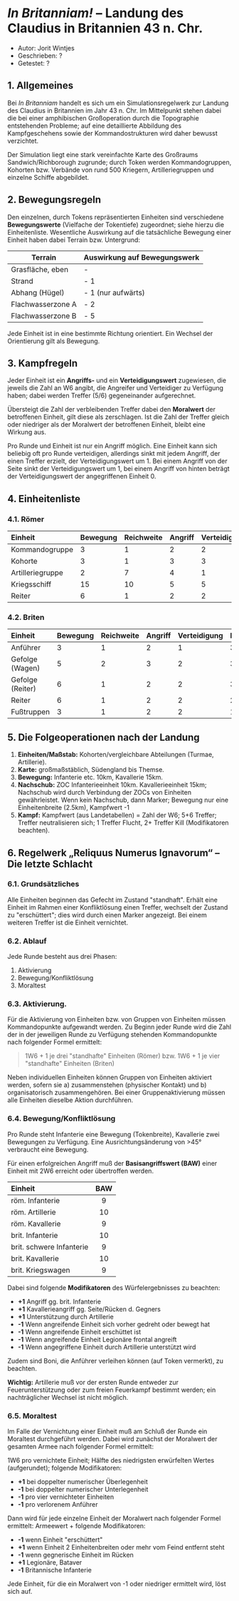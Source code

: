 # *In Britanniam!* – Landung des Claudius in Britannien 43 n. Chr.
- Autor: Jorit Wintjes
- Geschrieben: ?
- Getestet: ?

## 1. Allgemeines

Bei *In Britanniam* handelt es sich um ein Simulationsregelwerk zur Landung des Claudius in Britannien im Jahr 43 n. Chr. Im Mittelpunkt stehen dabei die bei einer amphibischen Großoperation durch die Topographie entstehenden Probleme; auf eine detaillierte Abbildung des Kampfgeschehens sowie der Kommandostrukturen wird daher bewusst verzichtet.

Der Simulation liegt eine stark vereinfachte Karte des Großraums Sandwich/Richborough zugrunde; durch Token werden Kommandogruppen, Kohorten bzw. Verbände von rund 500 Kriegern, Artilleriegruppen und einzelne Schiffe abgebildet.

## 2. Bewegungsregeln

Den einzelnen, durch Tokens repräsentierten Einheiten sind verschiedene **Bewegungswerte** (Vielfache der Tokentiefe) zugeordnet; siehe hierzu die Einheitenliste. Wesentliche Auswirkung auf die tatsächliche Bewegung einer Einheit haben dabei Terrain bzw. Untergrund:

|Terrain|Auswirkung auf Bewegungswerk|
|-------|----------------------------|
|Grasfläche, eben|-							|
|Strand				|- 1						|
|Abhang (Hügel)	|- 1 (nur aufwärts)	|
|Flachwasserzone A|- 2						|
|Flachwasserzone B|- 5						|

Jede Einheit ist in eine bestimmte Richtung orientiert. Ein Wechsel der Orientierung gilt als Bewegung.

## 3. Kampfregeln

Jeder Einheit ist ein **Angriffs-** und ein **Verteidigungswert** zugewiesen, die jeweils die Zahl an W6 angibt, die Angreifer und Verteidiger zu Verfügung haben; dabei werden Treffer (5/6) gegeneinander aufgerechnet.

Übersteigt die Zahl der verbleibenden Treffer dabei den **Moralwert** der betroffenen Einheit, gilt diese als zerschlagen. Ist die Zahl der Treffer gleich oder niedriger als der Moralwert der betroffenen Einheit, bleibt eine Wirkung aus.

Pro Runde und Einheit ist nur ein Angriff möglich. Eine Einheit kann sich beliebig oft pro Runde verteidigen, allerdings sinkt mit jedem Angriff, der einen Treffer erzielt, der Verteidigungswert um 1. Bei einem Angriff von der Seite sinkt der Verteidigungswert um 1, bei einem Angriff von hinten beträgt der Verteidigungswert der angegriffenen Einheit 0.

## 4. Einheitenliste

### 4.1. Römer

|Einheit|Bewegung|Reichweite|Angriff|Verteidigung|Moral|Bonus|
|:------|--------|----------|-------|------------|-----|-----|
|Kommandogruppe|3|1|2|2|3|+1|
|Kohorte|3|1|3|3|2|-|
|Artilleriegruppe|2|7|4|1|1|-|
|Kriegsschiff|15|10|5|5|2|-|
|Reiter|6|1|2|2|2|-|

### 4.2. Briten

|Einheit|Bewegung|Reichweite|Angriff|Verteidigung|Moral|Bonus|
|:------|--------|----------|-------|------------|-----|-----|
|Anführer|3|1|2|1|3|+1|
|Gefolge (Wagen)|5|2|3|2|3|-|
|Gefolge (Reiter)|6|1|2|2|3|-|
|Reiter|6|1|2|2|2|-|
|Fußtruppen|3|1|2|2|1|-|

## 5. Die Folgeoperationen nach der Landung


1. **Einheiten/Maßstab:**	Kohorten/vergleichbare Abteilungen (Turmae, Artillerie).
2. **Karte:**	 großmaßstäblich, Südengland bis Themse.
3. **Bewegung:** Infanterie etc. 10km, Kavallerie 15km.
4. **Nachschub:**	ZOC Infanterieeinheit 10km. Kavallerieeinheit 15km; Nachschub wird durch Verbindung der ZOCs von Einheiten gewährleistet.
Wenn kein Nachschub, dann Marker; Bewegung nur eine Einheitenbreite (2.5km), Kampfwert -1
5. **Kampf:** Kampfwert (aus Landetabellen) = Zahl der W6; 5+6 Treffer; Treffer neutralisieren sich; 1 Treffer Flucht, 2+ Treffer Kill (Modifikatoren beachten).

## 6. Regelwerk „Reliquus Numerus Ignavorum“ – Die letzte Schlacht


### 6.1. Grundsätzliches

Alle Einheiten beginnen das Gefecht im Zustand "standhaft". Erhält eine Einheit im Rahmen einer Konfliktlösung einen Treffer, wechselt der Zustand zu "erschüttert"; dies wird durch einen Marker angezeigt. Bei einem weiteren Treffer ist die Einheit vernichtet.

### 6.2. Ablauf

Jede Runde besteht aus drei Phasen:
1. Aktivierung
2. Bewegung/Konfliktlösung
3. Moraltest

### 6.3. Aktivierung.

Für die Aktivierung von Einheiten bzw. von Gruppen von Einheiten müssen Kommandopunkte aufgewandt werden. Zu Beginn jeder Runde wird die Zahl der in der jeweiligen Runde zu Verfügung stehenden Kommandopunkte nach folgender Formel ermittelt:

> 1W6 + 1 je drei "standhafte" Einheiten (Römer) bzw.
> 1W6 + 1 je vier "standhafte" Einheiten (Briten)

Neben individuellen Einheiten können Gruppen von Einheiten aktiviert werden, sofern sie a) zusammenstehen (physischer Kontakt) und b) organisatorisch zusammengehören. Bei einer Gruppenaktivierung müssen alle Einheiten dieselbe Aktion durchführen.



### 6.4. Bewegung/Konfliktlösung

Pro Runde steht Infanterie eine Bewegung (Tokenbreite), Kavallerie zwei Bewegungen zu Verfügung. Eine Ausrichtungsänderung von >45° verbraucht eine Bewegung.

Für einen erfolgreichen Angriff muß der **Basisangriffswert (BAW)** einer Einheit mit 2W6 erreicht oder übertroffen werden.

|Einheit									|BAW|
|:-------------------------|:-:|
|röm. Infanterie 					|9		|
|röm. Artillerie 					|10	|
|röm. Kavallerie 					|9		|
|brit. Infanterie					|10	|
|brit. schwere Infanterie	|9		|
|brit. Kavallerie 				|10	|
|brit. Kriegswagen 				|9		|

Dabei sind folgende **Modifikatoren** des Würfelergebnisses zu beachten:

- **+1** 	Angriff gg. brit. Infanterie
- **+1** 	Kavallerieangriff gg. Seite/Rücken d. Gegners
- **+1** 	Unterstützung durch Artillerie
- **-1** 	Wenn angreifende Einheit sich vorher gedreht oder bewegt hat
- **-1** 	Wenn angreifende Einheit erschüttet ist
- **-1** 	Wenn angreifende Einheit Legionäre frontal angreift
- **-1** 	Wenn angegriffene Einheit durch Artillerie unterstützt wird

Zudem sind Boni, die Anführer verleihen können (auf Token vermerkt), zu beachten.

**Wichtig:**	Artillerie muß vor der ersten Runde entweder zur Feuerunterstützung oder zum freien Feuerkampf bestimmt werden; ein nachträglicher Wechsel ist nicht möglich.



### 6.5. Moraltest

Im Falle der Vernichtung einer Einheit muß am Schluß der Runde ein Moraltest durchgeführt werden. Dabei wird zunächst der Moralwert der gesamten Armee nach folgender Formel ermittelt:

1W6 pro vernichtete Einheit; Hälfte des niedrigsten erwürfelten Wertes (aufgerundet); folgende Modifikatoren:

- **+1** 	bei doppelter numerischer Überlegenheit
- **-1** 	bei doppelter numerischer Unterlegenheit
- **-1** 	pro vier vernichteter Einheiten
- **-1** 	pro verlorenem Anführer

Dann wird für jede einzelne Einheit der Moralwert nach folgender Formel ermittelt: Armeewert + folgende Modifikatoren:

- **-1** 	wenn Einheit "erschüttert"
- **+1** 	wenn Einheit 2 Einheitenbreiten oder mehr vom Feind entfernt steht
- **-1** 	wenn gegnerische Einheit im Rücken
- **+1** 	Legionäre, Bataver
- **-1** 	Britannische Infanterie

Jede Einheit, für die ein Moralwert von -1 oder niedriger ermittelt wird, löst sich auf.
